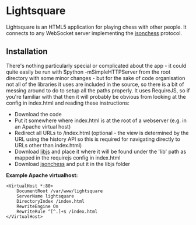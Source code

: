 Lightsquare
===========

Lightsquare is an HTML5 application for playing chess with other people.
It connects to any WebSocket server implementing the [jsonchess][2] protocol.

Installation
------------

There's nothing particularly special or complicated about the app - it could quite
easily be run with $python -mSimpleHTTPServer from the root directory with some
minor changes - but for the sake of code organisation not all of the libraries it
uses are included in the source, so there is a bit of messing around to do to setup
all the paths properly.  It uses RequireJS, so if you're familiar with that then it
will probably be obvious from looking at the config in index.html and reading these
instructions:

- Download the code
- Put it somewhere where index.html is at the root of a webserver (e.g. in an Apache virtual host)
- Redirect all URLs to /index.html (optional - the view is determined by the URL using the history API so this is required for navigating directly to URLs other than index.html)
- Download [libjs][1] and place it where it will be found under the 'lib' path as mapped in the requirejs config in index.html
- Download [jsonchess][2] and put it in the libjs folder

**Example Apache virtualhost:**

```
<VirtualHost *:80>
	DocumentRoot /var/www/lightsquare
	ServerName lightsquare
	DirectoryIndex /index.html
	RewriteEngine On
	RewriteRule ^[^.]+$ /index.html
</VirtualHost>
```

[1]:http://github.com/lightsquaredev/libjs
[2]:http://github.com/lightsquaredev/jsonchess